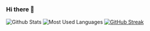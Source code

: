 ### Hi there 👋

![Github Stats](https://github-readme-stats.vercel.app/api?username=Zhang-SDU&show_icons=true&theme=dark&count_private=true&layout=compact#pic_left)
![Most Used Languages](https://github-readme-stats.vercel.app/api/top-langs/?username=Zhang-SDU&theme=dark&layout=compact#pic_right)
[![GitHub Streak](https://github-readme-streak-stats.herokuapp.com/?user=Zhang-SDU&theme=dark&layout=content)](https://git.io/streak-stats)

<!--
**Zhang-SDU/Zhang-SDU** is a ✨ _special_ ✨ repository because its `README.md` (this file) appears on your GitHub profile.

Here are some ideas to get you started:

- 🔭 I’m currently working on ...
- 🌱 I’m currently learning ...
- 👯 I’m looking to collaborate on ...
- 🤔 I’m looking for help with ...
- 💬 Ask me about ...
- 📫 How to reach me: ...
- 😄 Pronouns: ...
- ⚡ Fun fact: ...
-->
